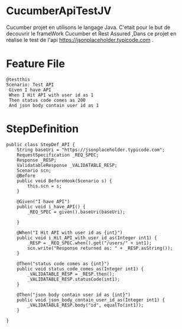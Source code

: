 # CucumberApiTestJV

Cucumber projet en utilisons le langage Java.
C'etait pour le but de decouvrir le frameWork Cucumber et Rest Assured ,Dans ce projet en réalise le  test de l'api https://jsonplaceholder.typicode.com .

# Feature File 

```
@testthis
Scenario: Test API
 Given I have API
 When I Hit API with user id as 1
 Then status code comes as 200
 And json body contain user id as 1
```

# StepDefinition
```
public class StepDef_API {
	String baseUri = "https://jsonplaceholder.typicode.com";
	RequestSpecification _REQ_SPEC;
	Response _RESP;
	ValidatableResponse _VALIDATABLE_RESP;
	Scenario scn;
	@Before
	public void BeforeHook(Scenario s) {
		this.scn = s;
	}
	
	@Given("I have API")
	public void i_have_API() {
		_REQ_SPEC = given().baseUri(baseUri);
		
	}

	@When("I Hit API with user id as {int}")
	public void i_Hit_API_with_user_id_as(Integer int1) {
		_RESP = _REQ_SPEC.when().get("/users/" + int1);
		scn.write("Response returned as: " + _RESP.asString());
	}

	@Then("status code comes as {int}")
	public void status_code_comes_as(Integer int1) {
		_VALIDATABLE_RESP = _RESP.then();
		_VALIDATABLE_RESP.statusCode(int1);
	}

	@Then("json body contain user id as {int}")
	public void json_body_contain_user_id_as(Integer int1) {
		_VALIDATABLE_RESP.body("id", equalTo(int1));
	}

}

```

